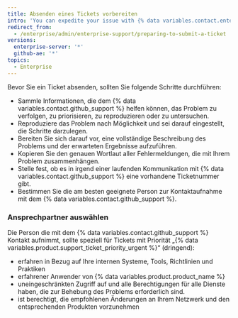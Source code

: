 ```yaml
---
title: Absenden eines Tickets vorbereiten
intro: 'You can expedite your issue with {% data variables.contact.enterprise_support %} by following these suggestions before you open a support ticket.'
redirect_from:
  - /enterprise/admin/enterprise-support/preparing-to-submit-a-ticket
versions:
  enterprise-server: '*'
  github-ae: '*'
topics:
  - Enterprise
---
```


Bevor Sie ein Ticket absenden, sollten Sie folgende Schritte durchführen:

- Sammle Informationen, die dem {% data variables.contact.github_support %} helfen können, das Problem zu verfolgen, zu priorisieren, zu reproduzieren oder zu untersuchen.
- Reproduziere das Problem nach Möglichkeit und sei darauf eingestellt, die Schritte darzulegen.
- Bereiten Sie sich darauf vor, eine vollständige Beschreibung des Problems und der erwarteten Ergebnisse aufzuführen.
- Kopieren Sie den genauen Wortlaut aller Fehlermeldungen, die mit Ihrem Problem zusammenhängen.
- Stelle fest, ob es in irgend einer laufenden Kommunikation mit {% data variables.contact.github_support %} eine vorhandene Ticketnummer gibt.
- Bestimmen Sie die am besten geeignete Person zur Kontaktaufnahme mit dem {% data variables.contact.github_support %}.

### Ansprechpartner auswählen

Die Person die mit dem {% data variables.contact.github_support %} Kontakt aufnimmt, sollte speziell für Tickets mit Priorität „{% data variables.product.support_ticket_priority_urgent %}“ (dringend):

 - erfahren in Bezug auf Ihre internen Systeme, Tools, Richtlinien und Praktiken
 - erfahrener Anwender von {% data variables.product.product_name %}
 - uneingeschränkten Zugriff auf und alle Berechtigungen für alle Dienste haben, die zur Behebung des Problems erforderlich sind.
 - ist berechtigt, die empfohlenen Änderungen an Ihrem Netzwerk und den entsprechenden Produkten vorzunehmen
